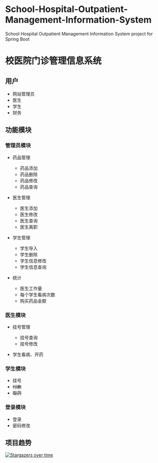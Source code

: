 # School-Hospital-Outpatient-Management-Information-System
School Hospital Outpatient Management Information System project for Spring Boot
# 校医院门诊管理信息系统

## 用户

- 网站管理员
- 医生
- 学生
- 财务

## 功能模块

### 管理员模块

- 药品管理

	- 药品添加
	- 药品删除
	- 药品修改
	- 药品查询

- 医生管理

	- 医生添加
	- 医生修改
	- 医生查询
	- 医生离职

- 学生管理

	- 学生导入
	- 学生删除
	- 学生信息修改
	- 学生信息查询

- 统计

	- 医生工作量
	- 每个学生看病次数
	- 购买药品金额

### 医生模块

- 挂号管理

	- 挂号查询
	- 挂号修改

- 学生看病、开药

### 学生模块

- 挂号
- ~~付款~~
- ~~取药~~

### 登录模块

- 登录
- 密码修改

## 项目趋势

[![Stargazers over time](https://starchart.cc/Mars-Sea/School-Hospital-Outpatient-Management-Information-System.svg)](https://starchart.cc/Mars-Sea/School-Hospital-Outpatient-Management-Information-System)